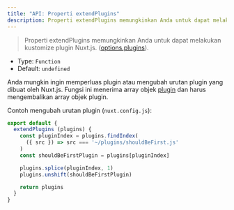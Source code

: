 ```yaml
---
title: "API: Properti extendPlugins"
description: Properti extendPlugins memungkinkan Anda untuk dapat melakukan kustomize plugin Nuxt.js.
---
```


> Properti extendPlugins memungkinkan Anda untuk dapat melakukan kustomize plugin Nuxt.js. ([options.plugins](/api/configuration-plugins)).

- Type: `Function`
- Default: `undefined`

Anda mungkin ingin memperluas plugin atau mengubah urutan plugin yang dibuat oleh Nuxt.js.
Fungsi ini menerima array objek [plugin](/api/configuration-plugins) dan harus mengembalikan array objek plugin.

Contoh mengubah urutan plugin (`nuxt.config.js`):

```js
export default {
  extendPlugins (plugins) {
    const pluginIndex = plugins.findIndex(
      ({ src }) => src === '~/plugins/shouldBeFirst.js'
    )
    const shouldBeFirstPlugin = plugins[pluginIndex]

    plugins.splice(pluginIndex, 1)
    plugins.unshift(shouldBeFirstPlugin)

    return plugins
  }
}
```

